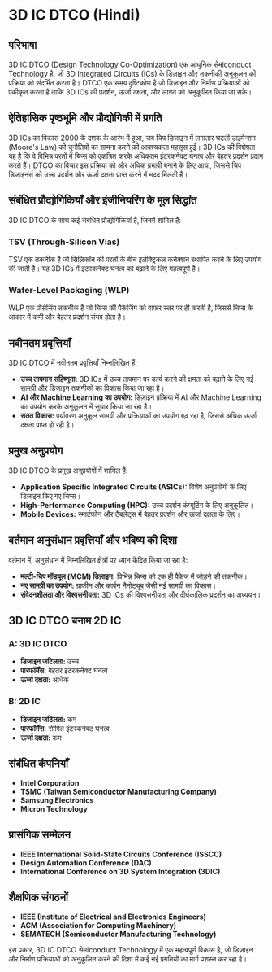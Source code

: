 # 3D IC DTCO (Hindi)

## परिभाषा

3D IC DTCO (Design Technology Co-Optimization) एक आधुनिक सेमiconduct Technology है, जो 3D Integrated Circuits (ICs) के डिज़ाइन और तकनीकी अनुकूलन की प्रक्रिया को संदर्भित करता है। DTCO एक समग्र दृष्टिकोण है जो डिज़ाइन और निर्माण प्रक्रियाओं को एकीकृत करता है ताकि 3D ICs की प्रदर्शन, ऊर्जा दक्षता, और लागत को अनुकूलित किया जा सके।

## ऐतिहासिक पृष्ठभूमि और प्रौद्योगिकी में प्रगति

3D ICs का विकास 2000 के दशक के आरंभ में हुआ, जब चिप डिजाइन में लगातार घटती डाइमेन्शन (Moore's Law) की चुनौतियों का सामना करने की आवश्यकता महसूस हुई। 3D ICs की विशेषता यह है कि वे विभिन्न परतों में चिप्स को एकत्रित करके अधिकतम इंटरकनेक्ट घनत्व और बेहतर प्रदर्शन प्रदान करते हैं। DTCO का विचार इस प्रक्रिया को और अधिक प्रभावी बनाने के लिए आया, जिससे चिप डिजाइनर्स को उच्च प्रदर्शन और ऊर्जा दक्षता प्राप्त करने में मदद मिलती है।

## संबंधित प्रौद्योगिकियाँ और इंजीनियरिंग के मूल सिद्धांत

3D IC DTCO के साथ कई संबंधित प्रौद्योगिकियाँ हैं, जिनमें शामिल हैं:

### TSV (Through-Silicon Vias)

TSV एक तकनीक है जो सिलिकॉन की परतों के बीच इलेक्ट्रिकल कनेक्शन स्थापित करने के लिए उपयोग की जाती है। यह 3D ICs में इंटरकनेक्ट घनत्व को बढ़ाने के लिए महत्वपूर्ण है।

### Wafer-Level Packaging (WLP)

WLP एक प्रोसेसिंग तकनीक है जो चिप्स की पैकेजिंग को वाफर स्तर पर ही करती है, जिससे चिप्स के आकार में कमी और बेहतर प्रदर्शन संभव होता है।

## नवीनतम प्रवृत्तियाँ

3D IC DTCO में नवीनतम प्रवृत्तियाँ निम्नलिखित हैं:

- **उच्च तापमान सहिष्णुता:** 3D ICs में उच्च तापमान पर कार्य करने की क्षमता को बढ़ाने के लिए नई सामग्री और डिजाइन तकनीकों का विकास किया जा रहा है।
- **AI और Machine Learning का उपयोग:** डिज़ाइन प्रक्रिया में AI और Machine Learning का उपयोग करके अनुकूलन में सुधार किया जा रहा है।
- **सतत विकास:** पर्यावरण अनुकूल सामग्री और प्रक्रियाओं का उपयोग बढ़ रहा है, जिससे अधिक ऊर्जा दक्षता प्राप्त हो रही है।

## प्रमुख अनुप्रयोग

3D IC DTCO के प्रमुख अनुप्रयोगों में शामिल हैं:

- **Application Specific Integrated Circuits (ASICs):** विशेष अनुप्रयोगों के लिए डिज़ाइन किए गए चिप्स।
- **High-Performance Computing (HPC):** उच्च प्रदर्शन कंप्यूटिंग के लिए अनुकूलित।
- **Mobile Devices:** स्मार्टफोन और टैबलेट्स में बेहतर प्रदर्शन और ऊर्जा दक्षता के लिए।

## वर्तमान अनुसंधान प्रवृत्तियाँ और भविष्य की दिशा

वर्तमान में, अनुसंधान में निम्नलिखित क्षेत्रों पर ध्यान केंद्रित किया जा रहा है:

- **मल्टी-चिप मॉड्यूल (MCM) डिज़ाइन:** विभिन्न चिप्स को एक ही पैकेज में जोड़ने की तकनीक।
- **नए सामग्री का उपयोग:** ग्राफीन और कार्बन नैनोट्यूब जैसी नई सामग्री का विकास।
- **संवेदनशीलता और विश्वसनीयता:** 3D ICs की विश्वसनीयता और दीर्घकालिक प्रदर्शन का अध्ययन।

## 3D IC DTCO बनाम 2D IC

### A: 3D IC DTCO
- **डिज़ाइन जटिलता:** उच्च
- **पारफॉर्मेंस:** बेहतर इंटरकनेक्ट घनत्व
- **ऊर्जा दक्षता:** अधिक

### B: 2D IC
- **डिज़ाइन जटिलता:** कम
- **पारफॉर्मेंस:** सीमित इंटरकनेक्ट घनत्व
- **ऊर्जा दक्षता:** कम

## संबंधित कंपनियाँ

- **Intel Corporation**
- **TSMC (Taiwan Semiconductor Manufacturing Company)**
- **Samsung Electronics**
- **Micron Technology**

## प्रासंगिक सम्मेलन

- **IEEE International Solid-State Circuits Conference (ISSCC)**
- **Design Automation Conference (DAC)**
- **International Conference on 3D System Integration (3DIC)**

## शैक्षणिक संगठनों

- **IEEE (Institute of Electrical and Electronics Engineers)**
- **ACM (Association for Computing Machinery)**
- **SEMATECH (Semiconductor Manufacturing Technology)**

इस प्रकार, 3D IC DTCO सेमiconduct Technology में एक महत्वपूर्ण विकास है, जो डिज़ाइन और निर्माण प्रक्रियाओं को अनुकूलित करने की दिशा में कई नई प्रगतियों का मार्ग प्रशस्त कर रहा है।